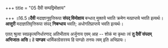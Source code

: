 +++
title = "05 दैवी सम्पद्विमोक्षाय"

+++
॥16.5॥**दैवी** मदाज्ञानुवृत्तिरूपा **संपद् विमोक्षाय** बन्धात् मुक्तये
भवति क्रमेण मत्प्राप्तये भवति इत्यर्थः।**आसुरी** मदाज्ञातिवृत्तिरूपा
संपद् **निबन्धाय** भवति; अधोगतिप्राप्तये भवति इत्यर्थः।  
  
एतत् श्रुत्वा स्वप्रकृत्यनिर्धारणाद् अतिभीताय अर्जुनाय एवम् आह -- शोकं
मा कृथाः त्वं **तु दैवीं संपदम्** **अभिजातः असि।** हे **पाण्डव**
धार्मिकाग्रेसरस्य हि पाण्डोः तनयः त्वम् इति अभिप्रायः।
